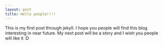 ```yaml
---
layout: post
title: Hello people!!!!
---
```

This is my first post through jekyll. I hope you people will find this blog interesting in near future. My next post will be a story and I wish you people will like it :D
